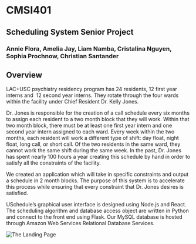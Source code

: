 # CMSI401
## Scheduling System Senior Project
### Annie Flora, Amelia Jay, Liam Namba, Cristalina Nguyen, Sophia Prochnow, Christian Santander


## Overview
LAC+USC psychiatry residency program has 24 residents, 12 first year interns and  12 second year interns. They rotate through the four wards within the facility under Chief Resident Dr. Kelly Jones.

Dr. Jones is responsible for the creation of a call schedule every six months to assign each resident to a two month block that they will work. Within that two month block, there must be at least one first year intern and one second year intern assigned to each ward. Every week within the two months, each resident will work a different type of shift: day float, night float, long call, or short call. Of the two residents in the same ward, they cannot work the same shift during the same week. In the past, Dr. Jones has spent nearly 100 hours a year creating this schedule by hand in order to satisfy all the constraints of the facility.

We created an application which will take in specific constraints and output a schedule in 2 month blocks.
The purpose of this system is to accelerate this process while ensuring that every constraint that Dr. Jones desires is satisfied. 

USchedule’s graphical user interface is designed using Node.js and React. The scheduling algorithm and database access object are written in Python and connect to the front end using Flask. Our MySQL database is hosted through Amazon Web Services Relational Database Services.


![The Landing Page](https://github.com/cristalinanguyen/CMSI401/blob/master/docs/Misc%20files/Screen%20Shot%202019-12-04%20at%203.03.04%20PM.jpeg)
